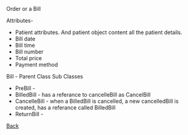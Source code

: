 Order or a Bill

Attributes-
* Patient attributes. And patient object content all the patient details.
* Bill date
* Bill time
* Bill number
* Total price
* Payment method

Bill - Parent Class
Sub Classes
*   PreBill - 
*   BilledBill - has a referance to cancelleBill as CancelBill
*   CancelleBill - when a BilledBill is cancelled, a new cancelledBill is created, has a referance called BilledBill
*   ReturnBill - 






[Back](https://github.com/hmislk/hmis/wiki/Knowledgebase)
